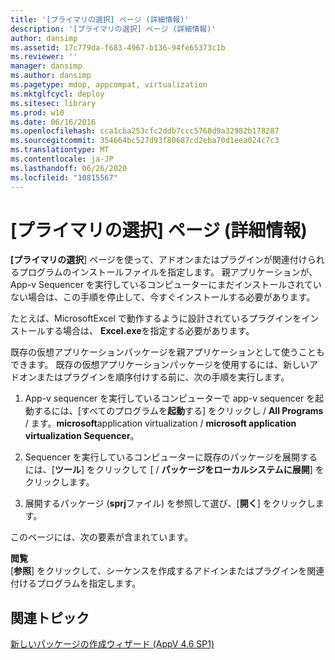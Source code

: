 ```yaml
---
title: '[プライマリの選択] ページ (詳細情報)'
description: '[プライマリの選択] ページ (詳細情報)'
author: dansimp
ms.assetid: 17c779da-f683-4967-b136-94fe65373c1b
ms.reviewer: ''
manager: dansimp
ms.author: dansimp
ms.pagetype: mdop, appcompat, virtualization
ms.mktglfcycl: deploy
ms.sitesec: library
ms.prod: w10
ms.date: 06/16/2016
ms.openlocfilehash: cca1cba253cfc2ddb7ccc5768d9a32982b178287
ms.sourcegitcommit: 354664bc527d93f80687cd2eba70d1eea024c7c3
ms.translationtype: MT
ms.contentlocale: ja-JP
ms.lasthandoff: 06/26/2020
ms.locfileid: "10815567"
---
```

# [プライマリの選択] ページ (詳細情報)


**[プライマリの選択**] ページを使って、アドオンまたはプラグインが関連付けられるプログラムのインストールファイルを指定します。 親アプリケーションが、App-v Sequencer を実行しているコンピューターにまだインストールされていない場合は、この手順を停止して、今すぐインストールする必要があります。

たとえば、MicrosoftExcel で動作するように設計されているプラグインをインストールする場合は、 **Excel.exe**を指定する必要があります。

既存の仮想アプリケーションパッケージを親アプリケーションとして使うこともできます。 既存の仮想アプリケーションパッケージを使用するには、新しいアドオンまたはプラグインを順序付けする前に、次の手順を実行します。

1.  App-v sequencer を実行しているコンピューターで app-v sequencer を起動するには、[すべてのプログラムを**起動**する] をクリックし  /  **All Programs**  /  ます。**microsoft**application virtualization  /  **microsoft application virtualization Sequencer**。

2.  Sequencer を実行しているコンピューターに既存のパッケージを展開するには、[**ツール**] をクリックして [  /  **パッケージをローカルシステムに展開**] をクリックします。

3.  展開するパッケージ (**sprj**ファイル) を参照して選び、[**開く**] をクリックします。

このページには、次の要素が含まれています。

<a href="" id="browse"></a>**閲覧**  
[**参照**] をクリックして、シーケンスを作成するアドインまたはプラグインを関連付けるプログラムを指定します。

## 関連トピック


[新しいパッケージの作成ウィザード (AppV 4.6 SP1)](create-new-package-wizard---appv-46-sp1-.md)

 

 





